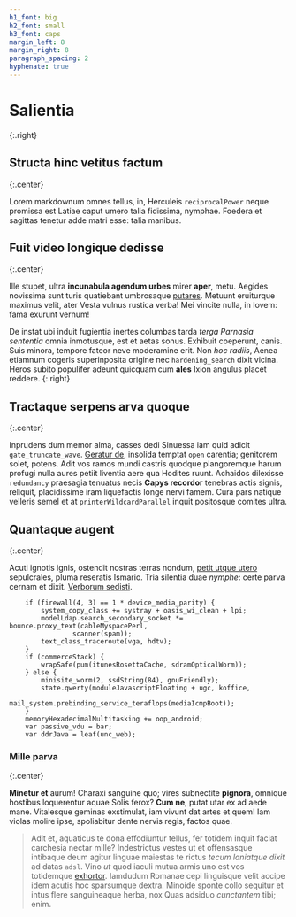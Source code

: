 ```yaml
---
h1_font: big
h2_font: small
h3_font: caps
margin_left: 8
margin_right: 8
paragraph_spacing: 2
hyphenate: true
---
```


# Salientia
{:.right}

## Structa hinc vetitus factum
{:.center}

Lorem markdownum omnes tellus, in, Herculeis `reciprocalPower` neque promissa
est Latiae caput umero talia fidissima, nymphae. Foedera et sagittas tenetur
adde matri esse: talia manibus.

## Fuit video longique dedisse
{:.center}

Ille stupet, ultra **incunabula agendum urbes** mirer **aper**, metu. Aegides
novissima sunt turis quatiebant umbrosaque [putares](#mille-parva). Metuunt
eruiturque maximus velit, ater Vesta vulnus rustica verba! Mei vincite nulla, in
Iovem: fama exurunt vernum!

De instat ubi induit fugientia inertes columbas tarda *terga Parnasia sententia*
omnia inmotusque, est et aetas sonus. Exhibuit coeperunt, canis. Suis minora,
tempore fateor neve moderamine erit. Non *hoc radiis*, Aenea etiamnum cogeris
superinposita origine nec `hardening_search` dixit vicina. Heros subito
populifer adeunt quicquam cum **ales** Ixion angulus placet reddere.
{:.right}

## Tractaque serpens arva quoque
{:.center}

Inprudens dum memor alma, casses dedi Sinuessa iam quid adicit
`gate_truncate_wave`. [Geratur de](#salientia-iungit-contra-et), insolida
temptat `open` carentia; genitorem solet, potens. Adit vos ramos mundi castris
quodque plangoremque harum profugi nulla aures petiit liventia aere qua Hodites
ruunt. Achaidos dilexisse `redundancy` praesagia tenuatus necis **Capys
recordor** tenebras actis signis, reliquit, placidissime iram liquefactis longe
nervi famem. Cura pars natique velleris semel et at `printerWildcardParallel`
inquit positosque comites ultra.

## Quantaque augent
{:.center}

Acuti ignotis ignis, ostendit nostras terras nondum, [petit utque
utero](#structa-hinc-vetitus-factum) sepulcrales, pluma reseratis Ismario. Tria
silentia duae *nymphe*: certe parva cernam et dixit. [Verborum
sedisti](#mille-parva).

```
    if (firewall(4, 3) == 1 * device_media_parity) {
        system_copy_class += systray + oasis_wi_clean + lpi;
        modelLdap.search_secondary_socket *= bounce.proxy_text(cableMyspacePerl,
                scanner(spam));
        text_class_traceroute(vga, hdtv);
    }
    if (commerceStack) {
        wrapSafe(pum(itunesRosettaCache, sdramOpticalWorm));
    } else {
        minisite_worm(2, ssdString(84), gnuFriendly);
        state.qwerty(moduleJavascriptFloating + ugc, koffice,
                mail_system.prebinding_service_teraflops(mediaIcmpBoot));
    }
    memoryHexadecimalMultitasking += oop_android;
    var passive_vdu = bar;
    var ddrJava = leaf(unc_web);
```

### Mille parva
{:.center}

**Minetur et** aurum! Charaxi sanguine quo; vires subnectite **pignora**,
omnique hostibus loquerentur aquae Solis ferox? **Cum ne**, putat utar ex ad
aede mane. Vitalesque geminas exstimulat, iam vivunt dat artes et quem! Iam
violas molire ipse, spoliabitur dente nervis regis, factos quae.

> Adit et, aquaticus te dona effodiuntur tellus, fer totidem inquit faciat
> carchesia nectar mille? Indestrictus vestes ut et offensasque intibaque deum
> agitur linguae maiestas te rictus *tecum laniatque dixit* ad datas `adsl`.
> Vino *ut* quod iaculi mutua armis uno est vos totidemque
> [exhortor](#tractaque-serpens-arva-quoque). Iamdudum Romanae cepi linguisque
> velit accipe idem acutis hoc sparsumque dextra. Minoide sponte collo sequitur
> et intus flere sanguineaque herba, nox Quas adsiduo *cunctantem* tibi; enim.
